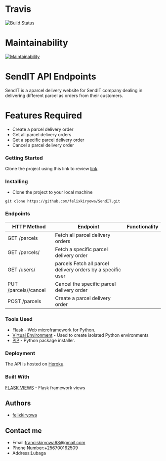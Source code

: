 # Travis

[![Build Status](https://travis-ci.org/felixkiryowa/SendIT.svg?branch=develop)](https://travis-ci.org/felixkiryowa/SendIT)

# Maintainability

[![Maintainability](https://api.codeclimate.com/v1/badges/83fbc29f2b74f182296d/maintainability)](https://codeclimate.com/github/felixkiryowa/SendIT/maintainability)

<!-- # Coverage
[![Coverage Status](https://coveralls.io/repos/github/felixkiryowa/SendIT/badge.svg?branch=develop)](https://coveralls.io/github/felixkiryowa/SendIT?branch=develop) -->


#  SendIT API Endpoints
 SendIT is a aparcel delivery website for SendIT company dealing in delivering different parcel as orders from their customers.

# Features Required

- Create a parcel delivery order
- Get all parcel delivery orders
- Get a specific parcel delivery order
- Cancel a parcel delivery order

### Getting Started

Clone the project using this link to review [link](https://github.com/felixkiryowa/SendIT.git).

### Installing

* Clone the project to your local machine
```
git clone https://github.com/felixkiryowa/SendIT.git
```

### Endpoints

HTTP Method|Endpoint|Functionality
-----------|--------|-------------
GET /parcels | Fetch all parcel delivery orders
GET /parcels/<parcelId> |  Fetch a specific parcel delivery order
GET /users/<userId> | parcels Fetch all parcel delivery orders by a specific user
PUT /parcels/<parcelId>/cancel | Cancel the specific parcel delivery order
POST /parcels | Create a parcel delivery order


### Tools Used

* [Flask](http://flask.pocoo.org/) - Web microframework for Python.
* [Virtual Environment](https://virtualenv.pypa.io/en/stable/) - Used to create isolated Python environments
* [PIP](https://pip.pypa.io/en/stable/) - Python package installer.


### Deployment

The API is hosted on [Heroku](https://francissendit.herokuapp.com/api/v1/parcels).

### Built With
[FLASK VIEWS](http://flask.pocoo.org/docs/1.0/views/) - Flask framework views 

## Authors
- [felixkiryowa](https://github.com/felixkiryowa/)

## Contact me 
- Email:franciskiryowa68@gmail.com
- Phone Number:+256700162509
- Address:Lubaga


